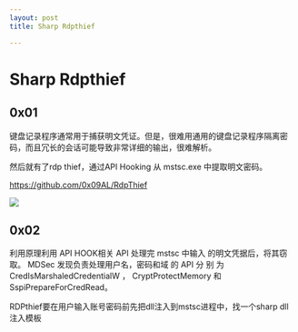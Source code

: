 ```yaml
---
layout: post
title: Sharp Rdpthief

---
```




# Sharp Rdpthief

## 0x01

键盘记录程序通常用于捕获明文凭证。但是，很难用通用的键盘记录程序隔离密码，而且冗长的会话可能导致非常详细的输出，很难解析。

然后就有了rdp thief，通过API Hooking 从 mstsc.exe 中提取明文密码。

https://github.com/0x09AL/RdpThief

![](https://gitee.com/a4m1n/tuchuang/raw/master/pic/20210924110524.png)

## 0x02

利用原理利用 API  HOOK相关 API 处理完 mstsc 中输入 的明文凭据后，将其窃取。 MDSec 发现负责处理用户名，密码和域 的 API 分 别 为 CredIsMarshaledCredentialW ， CryptProtectMemory 和 SspiPrepareForCredRead。

RDPthief要在用户输入账号密码前先把dll注入到mstsc进程中，找一个sharp dll注入模板
